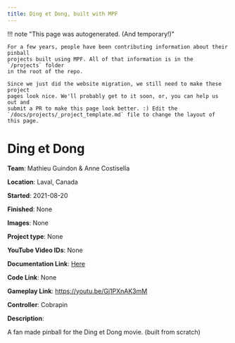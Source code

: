 ```yaml
---
title: Ding et Dong, built with MPF
---
```


<!-- This file is used as the template for all the individual project pages. -->

!!! note "This page was autogenerated. (And temporary!)"

    For a few years, people have been contributing information about their pinball
    projects built using MPF. All of that information is in the `/projects` folder
    in the root of the repo.

    Since we just did the website migration, we still need to make these project
    pages look nice. We'll probably get to it soon, or, you can help us out and
    submit a PR to make this page look better. :) Edit the
    `/docs/projects/_project_template.md` file to change the layout of this page.

# Ding et Dong

**Team**: Mathieu Guindon & Anne Costisella

**Location**: Laval, Canada

**Started**: 2021-08-20

**Finished**: None

**Images**: None

**Project type**: None

**YouTube Video IDs**: None

**Documentation Link**: [Here](https://ibb.co/album/hYZHVb)

**Code Link**: None

**Gameplay Link**: https://youtu.be/Gj1PXnAK3mM

**Controller**: Cobrapin

**Description**:

A fan made pinball for the Ding et Dong movie. (built from scratch)


<!-- Note, do not edit this file directly, as it will be overwritten when the list is regenerated.

To edit information about a project, edit the project's YAML file in the `/projects` folder. (Off the
root of the repo, not this folder which is `/www/projects`.)

To edit the look and feel or layout of this page, edit the `_project_template.md` file in the `/www/projects` folder. -->